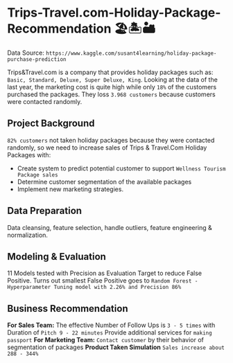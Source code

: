 # Trips-Travel.com-Holiday-Package-Recommendation 🏖️🏝️🏜️
Data Source: `https://www.kaggle.com/susant4learning/holiday-package-purchase-prediction`

Trips&amp;Travel.com is a company that provides holiday packages such as: `Basic, Standard, Deluxe, Super Deluxe, King`.  Looking at the data of the last year, the marketing cost is quite high while only `18%` of the customers purchased the packages. They loss `3.968 customers` because customers were contacted randomly.

## Project Background

`82% customers` not taken holiday packages because they were contacted randomly, so we need to increase sales of Trips & Travel.Com Holiday Packages with:
* Create system to predict potential customer to support `Wellness Tourism Package sales`
* Determine customer segmentation of the available packages
* Implement new marketing strategies.

## Data Preparation
Data cleansing, feature selection, handle outliers, feature engineering & normalization.

## Modeling & Evaluation
11 Models tested with Precision as Evaluation Target to reduce False Positive. Turns out smallest False Positive goes to `Random Forest - Hyperparameter Tuning model with 2.26% and Precision 86%`

## Business Recommendation 
**For Sales Team:**
The effective Number of Follow Ups is `3 - 5 times` with Duration of `Pitch 9 - 22 minutes`
Provide additional services for `making passport`
**For Marketing Team:**
`Contact customer` by their behavior of segmentation of packages
**Product Taken Simulation**
`Sales increase about 288 - 344%`







